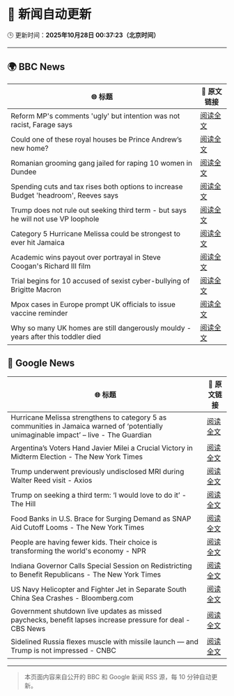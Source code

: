 # 🧠 新闻自动更新

🕒 更新时间：**2025年10月28日 00:37:23（北京时间）**

---

## 🌍 BBC News

| 🌐 标题 | 🔗 原文链接 |
|--------|-------------|
| Reform MP's comments 'ugly' but intention was not racist, Farage says | [阅读全文](https://www.bbc.com/news/articles/c78z4eyvnx1o?at_medium=RSS&at_campaign=rss) |
| Could one of these royal houses be Prince Andrew’s new home? | [阅读全文](https://www.bbc.com/news/articles/c781j7pz87xo?at_medium=RSS&at_campaign=rss) |
| Romanian grooming gang jailed for raping 10 women in Dundee | [阅读全文](https://www.bbc.com/news/articles/cvg8791y4xxo?at_medium=RSS&at_campaign=rss) |
| Spending cuts and tax rises both options to increase Budget 'headroom', Reeves says | [阅读全文](https://www.bbc.com/news/articles/c9v1r7zeekro?at_medium=RSS&at_campaign=rss) |
| Trump does not rule out seeking third term - but says he will not use VP loophole | [阅读全文](https://www.bbc.com/news/articles/c797q57ple9o?at_medium=RSS&at_campaign=rss) |
| Category 5 Hurricane Melissa could be strongest to ever hit Jamaica | [阅读全文](https://www.bbc.com/news/articles/c2dr0z57nygo?at_medium=RSS&at_campaign=rss) |
| Academic wins payout over portrayal in Steve Coogan's Richard III film | [阅读全文](https://www.bbc.com/news/articles/cdegzx9w16ro?at_medium=RSS&at_campaign=rss) |
| Trial begins for 10 accused of sexist cyber-bullying of Brigitte Macron | [阅读全文](https://www.bbc.com/news/articles/ce3knel0895o?at_medium=RSS&at_campaign=rss) |
| Mpox cases in Europe prompt UK officials to issue vaccine reminder | [阅读全文](https://www.bbc.com/news/articles/cp856rvv41eo?at_medium=RSS&at_campaign=rss) |
| Why so many UK homes are still dangerously mouldy - years after this toddler died | [阅读全文](https://www.bbc.com/news/articles/cpwvzxzzxrxo?at_medium=RSS&at_campaign=rss) |

## 📰 Google News

| 🌐 标题 | 🔗 原文链接 |
|--------|-------------|
| Hurricane Melissa strengthens to category 5 as communities in Jamaica warned of ‘potentially unimaginable impact’ – live - The Guardian | [阅读全文](https://news.google.com/rss/articles/CBMi2AFBVV95cUxPUDdpM2JwZ3ZGU3pPaFd4WDFWRkcwTy1sX21HS3FNVUcxUmk3UEJYTGJsVDE3Z3BISEoyTGU4V1Z3dVFqTWlZTlJab245S0ZrQUpScUpYQVIzeDRWXzBFOUF3eWVFaHpzRFRObm9OZEJMYzV6ZDN0QjRBS2RvdjJMbDhkbDBnLXhva3F4ckE5N2d2d0R5ZDhzYmJrcFZxRzFRMmVOS1NRdlpuVFBzU1JodXhaN2R0Vk1oM0JUa0NWMG5BWjRQZ0UwUDBsWWtqV3lZM3FvWWhyanA?oc=5) |
| Argentina’s Voters Hand Javier Milei a Crucial Victory in Midterm Election - The New York Times | [阅读全文](https://news.google.com/rss/articles/CBMijwFBVV95cUxQZXNkbTVpQ0RFdDlxZ1RPRFpuUE0wekh3VHB4aWtWV1hsNjRvN2tTeU9KWUUwMDF6dkJVNHJSeHdadC1QUEpsZGMxYlY0VG1hc3lIZDR3dkdDVkRVQV9ubnJtWkRvQlRJNGhZVUxFZWVZeFY3a3Y1NXM3Y0lROTJUT1gxYWtsOFlzQnhVYmRKbw?oc=5) |
| Trump underwent previously undisclosed MRI during Walter Reed visit - Axios | [阅读全文](https://news.google.com/rss/articles/CBMidkFVX3lxTFAxVWpQd3VPaXBRMG5VUGF0bGxlTEtpSy1rZHltWHBOU21uLU9GbWFBcVp2U0FCZE5sRkFySkZtQUJwSlJZUjdwVjRXOVJObjRSSjNIbS04dF81Y29zWHFPcmNZakJWc19rOHFLU3J0SEJxMkNVQnc?oc=5) |
| Trump on seeking a third term: ‘I would love to do it’ - The Hill | [阅读全文](https://news.google.com/rss/articles/CBMiggFBVV95cUxOWGpTbXozbXRlcW5iRzh2dmlLWllrNEdXNTRiTzQyQUVBUEx4TGZKS1h5ekhUZjdNTG91UFNXRS0tenBlMUh4SFBEd0liR0JOVWVsUGJxckhlZTlvWThZNnRiQzFJWXdIb2F6eE1OLWxIc2xCUVhJYS1BcFBoVEk0dUZ30gGHAUFVX3lxTE9ZLXJWSkFVSElNMlNGcW5VVGhLMUxsc1BkdnJVOTJhZEN6R1UxVTVfN2paRklZU3VUaUxHRzgzeUlVb3BLY1JNb19WMjBKdzB0NWF6TTVGb1NzQ1FZNUJKRVRtVXM1NHJDSVEyQXo0SEdHbkUzMFliNDViQWZQUVR0X3hnQ1A1MA?oc=5) |
| Food Banks in U.S. Brace for Surging Demand as SNAP Aid Cutoff Looms - The New York Times | [阅读全文](https://news.google.com/rss/articles/CBMihwFBVV95cUxQYTNmLXNUVlFkQVdrRFNDamdGb3RfdFdkSkJzZVF5WmtaR2RGMWY5X3llTm1NTUs5RDNOMVcwbGtrRDFhVFhCWVZkd09qcGlrTFpzaWY3Z0thby1hTU5ReXAwNGFZZU9VbGJYamtsTUc3SWwybW14emhzNDM0aTJYSDVvM3phcGc?oc=5) |
| People are having fewer kids. Their choice is transforming the world's economy - NPR | [阅读全文](https://news.google.com/rss/articles/CBMifkFVX3lxTE5ndUtDNEI5NlpuQlNmQlkza3g0Ul9rNzN1d0xycC1WRVRxNDZnSWpyQ3ZhT2w1RTdUM216c1M1eE1KT09ldDNJZm1HekItMEJhd2g2LXdLaHJoSGdmb0tJOHhBbm1ROFZTTFNYUzFwdjZpWnhqd3FwZ1dSZlRXQQ?oc=5) |
| Indiana Governor Calls Special Session on Redistricting to Benefit Republicans - The New York Times | [阅读全文](https://news.google.com/rss/articles/CBMihwFBVV95cUxQMEVyb2ZWYlI3NzEtQzdQaGI0cEVmWDA2M09OZFZFYkJiTFNNWGdGZGwxOVEwYkY0QWI1OVNCQXI4enJKakRZZC1KVEVZOGlyU0hiT1lDWG96TXljYXJTd0RETk42bEtMOWtzWFVyU1RzU09hTzlQX18zamlySndQNVU2MEltUE0?oc=5) |
| US Navy Helicopter and Fighter Jet in Separate South China Sea Crashes - Bloomberg.com | [阅读全文](https://news.google.com/rss/articles/CBMivgFBVV95cUxOcHJpSzhlekVfVWtBSDYzVjBxTFZqdkJsTmRzaVhHanhLRmJXR2ZwcHhXbTZCNUFSNlQ4d0VKT2tCaTNseDFtdy14Tms5RFAwZTNsekViQXhENmZPdlBoUEtFSE95SGR6Mkt0bDIwTzV4aENyQ0J2Smtib0JTYnI4Y2NKV2k3bTVjb1JNSl9HbTdyYTBxeFpBU0NicS04OTZ2NXBmRnc4SVAxMmRQM0Y3akZvUnIxZjcxcVdqb3BB?oc=5) |
| Government shutdown live updates as missed paychecks, benefit lapses increase pressure for deal - CBS News | [阅读全文](https://news.google.com/rss/articles/CBMimAFBVV95cUxORG96dDByV3ZhMFZ3dDRsTThqaUtJdFp3NnJpRFB0TDdDbDJLa0NtWDNfODV2MTc5Vm1TaXNuX1BSLVBnQkRWSm1VWlB0ZUJQZW0wcGpEZ0dTb0J2Y0d0U0FiZWw0SHIyRERWZ011dEtlbmgzeEthU0NKOHdJcURnZU5SQ1pDcTBRdG9UU1VJVU1uQkxYLTVuYdIBngFBVV95cUxNbl91UWFpZjQ2RTFORXE2R1RJMkpXOUFGRVVITXNXYzU1bWg5Z00tcHRha1ZLT0dlRjFVdS1ieGdubDg0alJNLThzVHVyWkp6endfZ2FtY3BDRldVdVgxXzNZNDhDano4Y3FvQ0VndjJDTTlnM0VSQlRpaXJZYlFPVmhQTVJsWkthYlZvOXVtN1pnSDlxM3BiMWhPMk1xZw?oc=5) |
| Sidelined Russia flexes muscle with missile launch — and Trump is not impressed - CNBC | [阅读全文](https://news.google.com/rss/articles/CBMijAFBVV95cUxOelloWE1MVWxxWE9jY0hZdUR0TEFSTjVZU0xaRWJnclpjdlp4YjQ2dUdKc1FqNGY2YkdtcHJtdWEtSWlLS0pjam1PRUtFTHB0c0g3Z3NraGh0cUllQjB1VktVLVhCVUdXb1NnRV8wdEY5Z2R4SFV6azFjNUVneUp5ZnJsZnBVRjdVTHFqLdIBkgFBVV95cUxNRl8zeWRKa3RvMks5OXV2aDViNEZnb1R4R2ZCXzl6UDRWUnJXeGM2eGx6aEVpNXVtbi10Vzluam9ORXhXWklpS3JPZ0tmeEF3MmF6Q2t4M0RZVnBGamJ0SXBKZmZFUjljVG9TM2dZeHhBUmVxSXNqS3B1dEZXWG96aHlwOE1ia1hhbWFrQzNETFJkZw?oc=5) |

---
> 本页面内容来自公开的 BBC 和 Google 新闻 RSS 源，每 10 分钟自动更新。
